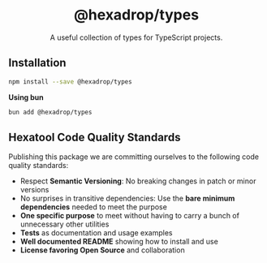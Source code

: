 <h1 align="center">
  @hexadrop/types
</h1>

<p align="center">
  A useful collection of types for TypeScript projects.
</p>

## Installation

```bash
npm install --save @hexadrop/types
```

**Using bun**

```bash
bun add @hexadrop/types
```

## Hexatool Code Quality Standards

Publishing this package we are committing ourselves to the following code quality standards:

-   Respect **Semantic Versioning**: No breaking changes in patch or minor versions
-   No surprises in transitive dependencies: Use the **bare minimum dependencies** needed to meet the purpose
-   **One specific purpose** to meet without having to carry a bunch of unnecessary other utilities
-   **Tests** as documentation and usage examples
-   **Well documented README** showing how to install and use
-   **License favoring Open Source** and collaboration
